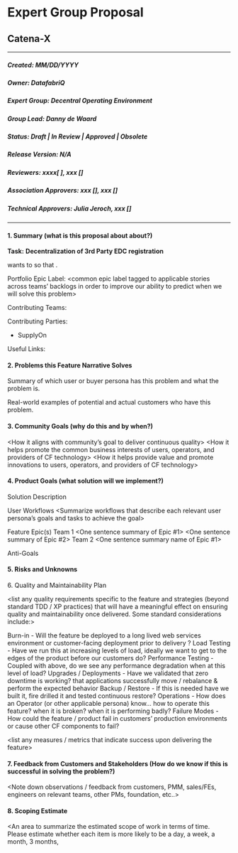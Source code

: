 # Expert Group Proposal
## Catena-X
___

##### Created: MM/DD/YYYY

##### Owner: DatafabriQ

##### Expert Group:  Decentral Operating Environment

##### Group Lead:    Danny de Waard

##### Status: Draft | In Review | Approved | Obsolete

##### Release Version: N/A

##### Reviewers: xxxx[ ], xxx []

##### Association Approvers: xxx [], xxx []

##### Technical Approvers: Julia Jeroch, xxx []

___
#### 1. Summary (what is this proposal about about?)

**Task:** **Decentralization of 3rd Party EDC registration**

<role> wants to <use this feature> so that <problem they have is solved>.

Portfolio Epic Label: <common epic label tagged to applicable stories across teams’ backlogs in order to improve our ability to predict when we will solve this problem>

Contributing Teams:

Contributing Parties:
- SupplyOn


Useful Links:
<any useful links pin at the top>


#### 2. Problems this Feature Narrative Solves

Summary of which user or buyer persona has this problem and what the problem is.

Real-world examples of potential and actual customers who have this problem.


#### 3. Community Goals (why do this and by when?)

<define any community goals this feature narrative is intended to achieve such as:>

<How it aligns with community’s goal to deliver continuous quality>
<How it helps promote the common business interests of users, operators, and providers of CF technology>
<How it helps provide value and promote innovations to users, operators, and providers of CF technology>

<define the degree to which there is a time criticality to deliver this and why>


#### 4. Product Goals (what solution will we implement?)
Solution Description
<Introduction of the solution we want to deliver for context>

User Workflows
<Summarize workflows that describe each relevant user persona’s goals and tasks to achieve the goal>

<user1 can achieve workflow goal x>
<user’s first task to achieve this goal>
<user’s Nth task to achieve this goal>

<user2 can achieve workflow goal x>
<user’s first task to achieve this goal>
<user’s Nth task to achieve this goal>

Feature Epic(s)
<Describe the feature epics team will work on to achieve the workflows above>
Team 1
<One sentence summary of Epic #1>
<One sentence summary of Epic #2>
Team 2
<One sentence summary name of Epic #1>

Anti-Goals
<Describe any anti-goals to be avoided>


#### 5. Risks and Unknowns

<list any serious risks and mitigation strategies that have a meaningful effect on ensuring success of this Feature Narrative>
<list steps required to resolve unknowns that block the work from starting>
<things to consider: examples: how does this affect our security posture? How should we consider user privacy as we build this feature?


#### 6. Quality and Maintainability Plan

<list any quality requirements specific to the feature and strategies (beyond standard TDD / XP practices) that will have a meaningful effect on ensuring quality and maintainability once delivered. Some standard considerations include:>

Burn-in - Will the feature be deployed to a long lived web services environment or customer-facing deployment prior to delivery ? 
Load Testing - Have we run this at increasing levels of load, ideally we want to get to the edges of the product before our customers do?
Performance Testing - Coupled with above, do we see any performance degradation when at this level of load?
Upgrades / Deployments - Have we validated that zero downtime is working? that applications successfully move / rebalance & perform the expected behavior
Backup / Restore - If this is needed have we built it, fire drilled it and tested continuous restore?
Operations - How does an Operator (or other applicable persona) know...
how to operate this feature? 
when it is broken? 
when it is performing badly? 
Failure Modes - How could the feature / product fail in customers’ production environments or cause other CF components to fail?

<list any measures / metrics that indicate success upon delivering the feature>


#### 7. Feedback from Customers and Stakeholders (How do we know if this is successful in solving the problem?)

<Note down observations / feedback from customers, PMM, sales/FEs, engineers on relevant teams, other PMs, foundation, etc..>

<Note down by what measurements will we know if we were successful in solving the problem or not>


#### 8. Scoping Estimate

<An area to summarize the estimated scope of work in terms of time.  Please estimate whether each item is more likely to be a day, a week, a month, 3 months,

